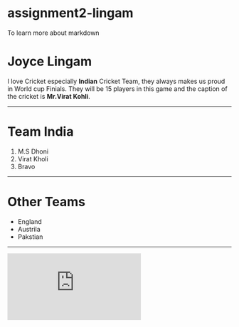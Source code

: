 # assignment2-lingam
To learn more about markdown

# Joyce Lingam
I love Cricket especially **Indian** Cricket Team, they always makes us proud in World cup Finials.
They will be 15 players in this game and the caption of the cricket is **Mr.Virat Kohli**.
____
# Team India 

1. M.S Dhoni
2. Virat Kholi 
3. Bravo
_____
# Other Teams

* England  
* Austrila 
* Pakstian 
_____

![click here to know about me](https://github.com/JoyceLingam/assignment2-lingam/blob/main/AboutMe.md)